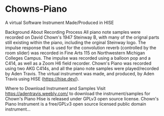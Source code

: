 # Chowns-Piano
A virtual Software Instrument Made/Produced in HISE

Background About Recording Process
All piano note samples were recorded on David Chown's 1947 Steinway B, with many of the orignal parts still existing within the piano, including the orginal Steinway logo. 
The impulse response that is used for the convolution reverb (controlled by the room slider) was recorded in Fine Arts 115 on Northwestern Michigan Colleges Campus. The impulse was recorded using a balloon pop and a C414, as well as a Zoom H6 field recorder. 
Chown's Piano was recorded using two AKG C414s, and all the piano note samples were played/recorded by Aden Travis. The virtual instrument was made, and produced, by Aden Travis using HISE (https://hise.dev/).

Where to Download Instrument and Samples
Visit https://adentravis.weebly.com/ to download the instrument/samples for Chown's Piano
Hise is released under GPLv3 open source license. Chown's Piano Instrument is a free/GPLv3 open source licensed public domain instrument... 
